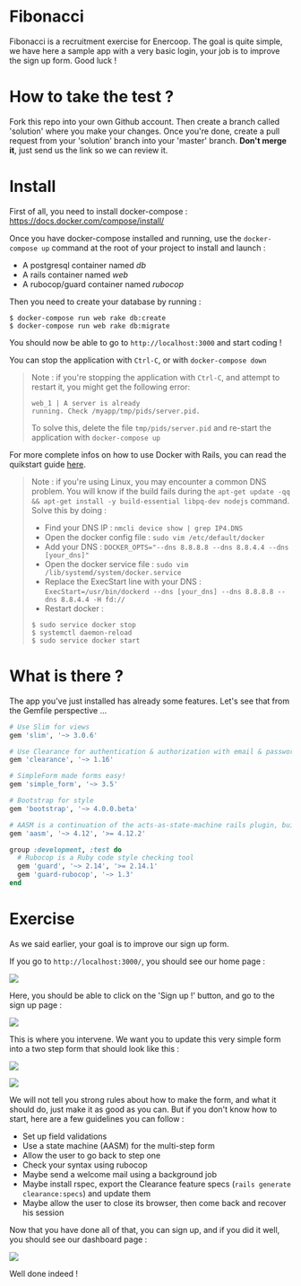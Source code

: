 # Fibonacci

Fibonacci is a recruitment exercise for Enercoop. The goal is quite simple, we have here a sample app with a very basic login, your job is to improve the sign up form. Good luck !

# How to take the test ?

Fork this repo into your own Github account. Then create a branch called 'solution' where you make your changes. Once you're done, create a pull request from your 'solution' branch into your 'master' branch. **Don't merge it**, just send us the link so we can review it.

# Install

First of all, you need to install docker-compose : https://docs.docker.com/compose/install/

Once you have docker-compose installed and running, use the `docker-compose up` command at the root of your project to install and launch :

* A postgresql container named *db*
* A rails container named *web*
* A rubocop/guard container named *rubocop*

Then you need to create your database by running :

```
$ docker-compose run web rake db:create
$ docker-compose run web rake db:migrate
```

You should now be able to go to `http://localhost:3000` and start coding !

You can stop the application with `Ctrl-C`, or with `docker-compose down`

> Note : if you're stopping the application with `Ctrl-C`, and attempt to restart it, you might get the following error:
> ```
> web_1 | A server is already
> running. Check /myapp/tmp/pids/server.pid.
> ```
> To solve this, delete the file `tmp/pids/server.pid` and re-start the application with `docker-compose up`

For more complete infos on how to use Docker with Rails, you can read the quikstart guide [here](https://docs.docker.com/compose/rails/).

> Note : if you're using Linux, you may encounter a common DNS problem. You will know if the build fails during the `apt-get update -qq && apt-get install -y build-essential libpq-dev nodejs` command. Solve this by doing :
> * Find your DNS IP : `nmcli device show | grep IP4.DNS`
> * Open the docker config file : `sudo vim /etc/default/docker`
> * Add your DNS : `DOCKER_OPTS="--dns 8.8.8.8 --dns 8.8.4.4 --dns [your_dns]"`
> * Open the docker service file : `sudo vim /lib/systemd/system/docker.service`
> * Replace the ExecStart line with your DNS : `ExecStart=/usr/bin/dockerd --dns [your_dns] --dns 8.8.8.8 --dns 8.8.4.4 -H fd://`
> * Restart docker :
> ```
> $ sudo service docker stop
> $ systemctl daemon-reload
> $ sudo service docker start
> ```

# What is there ?

The app you've just installed has already some features. Let's see that from the Gemfile perspective ...

```ruby
# Use Slim for views
gem 'slim', '~> 3.0.6'

# Use Clearance for authentication & authorization with email & password
gem 'clearance', '~> 1.16'

# SimpleForm made forms easy!
gem 'simple_form', '~> 3.5'

# Bootstrap for style
gem 'bootstrap', '~> 4.0.0.beta'

# AASM is a continuation of the acts-as-state-machine rails plugin, built for plain Ruby objects
gem 'aasm', '~> 4.12', '>= 4.12.2'

group :development, :test do
  # Rubocop is a Ruby code style checking tool
  gem 'guard', '~> 2.14', '>= 2.14.1'
  gem 'guard-rubocop', '~> 1.3'
end
```

# Exercise

As we said earlier, your goal is to improve our sign up form.

If you go to `http://localhost:3000/`, you should see our home page :

![](https://raw.githubusercontent.com/enercoop/Fibonacci/master/public/readme/home.png)

Here, you should be able to click on the 'Sign up !' button, and go to the sign up page :

![](https://raw.githubusercontent.com/enercoop/Fibonacci/master/public/readme/sign_up.png)

This is where you intervene. We want you to update this very simple form into a two step form that should look like this :

![](https://raw.githubusercontent.com/enercoop/Fibonacci/master/public/readme/sign_up_1of2.png)

![](https://raw.githubusercontent.com/enercoop/Fibonacci/master/public/readme/sign_up_2of2.png)

We will not tell you strong rules about how to make the form, and what it should do, just make it as good as you can. But if you don't know how to start, here are a few guidelines you can follow :

* Set up field validations
* Use a state machine (AASM) for the multi-step form
* Allow the user to go back to step one
* Check your syntax using rubocop
* Maybe send a welcome mail using a background job
* Maybe install rspec, export the Clearance feature specs (`rails generate clearance:specs`) and update them
* Maybe allow the user to close its browser, then come back and recover his session

Now that you have done all of that, you can sign up, and if you did it well, you should see our dashboard page :

![](https://raw.githubusercontent.com/enercoop/Fibonacci/master/public/readme/dashboard.png)

Well done indeed !
